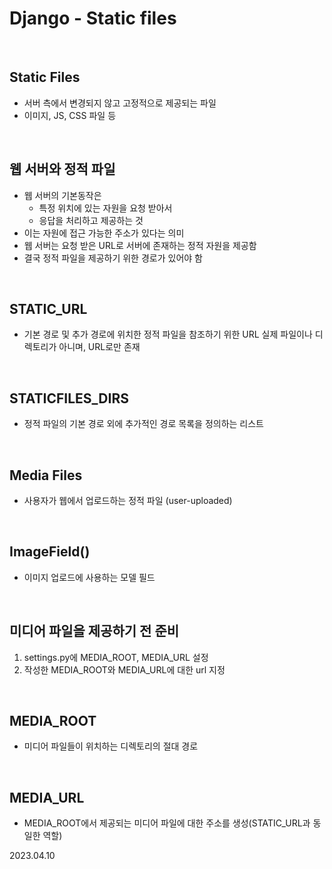 # Django - Static files

<br>

## Static Files
- 서버 측에서 변경되지 않고 고정적으로 제공되는 파일
- 이미지, JS, CSS 파일 등

<br>

## 웹 서버와 정적 파일
- 웹 서버의 기본동작은
  - 특정 위치에 있는 자원을 요청 받아서
  - 응답을 처리하고 제공하는 것
- 이는 자원에 접근 가능한 주소가 있다는 의미
- 웹 서버는 요청 받은 URL로 서버에 존재하는 정적 자원을 제공함
- 결국 정적 파일을 제공하기 위한 경로가 있어야 함

<br>

## STATIC_URL
- 기본 경로 및 추가 경로에 위치한 정적 파일을 참조하기 위한 URL 실제 파일이나 디렉토리가 아니며, URL로만 존재

<br>

## STATICFILES_DIRS
- 정적 파일의 기본 경로 외에 추가적인 경로 목록을 정의하는 리스트

<br>

## Media Files
- 사용자가 웹에서 업로드하는 정적 파일 (user-uploaded)

<br>

## ImageField()
- 이미지 업로드에 사용하는 모델 필드

<br>

## 미디어 파일을 제공하기 전 준비
1. settings.py에 MEDIA_ROOT, MEDIA_URL 설정
2. 작성한 MEDIA_ROOT와 MEDIA_URL에 대한 url 지정

<br>

## MEDIA_ROOT
- 미디어 파일들이 위치하는 디렉토리의 절대 경로

<br>

## MEDIA_URL
- MEDIA_ROOT에서 제공되는 미디어 파일에 대한 주소를 생성(STATIC_URL과 동일한 역할)

2023.04.10